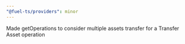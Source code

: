 ```yaml
---
"@fuel-ts/providers": minor
---
```


Made getOperations to consider multiple assets transfer for a Transfer Asset operation
